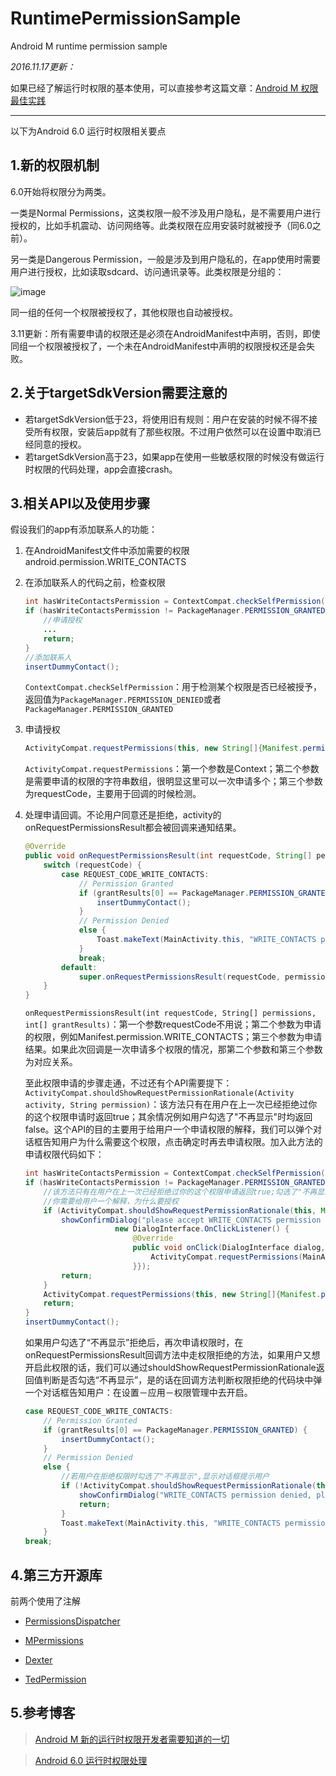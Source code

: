 # RuntimePermissionSample
Android M runtime permission sample

*2016.11.17更新：*

如果已经了解运行时权限的基本使用，可以直接参考这篇文章：[Android M 权限最佳实践](http://mp.weixin.qq.com/s?__biz=MjM5NDkxMTgyNw==&mid=2653058365&idx=1&sn=022b5828d1711a4efb5fbb6f17abae68&chksm=bd5656018a21df1765e6b272fdecd03a4cd6ccb6784b60842cddf32e8ee5a51dc9fdd26ee4c8&scene=0#rd)

---

以下为Android 6.0 运行时权限相关要点

## 1.新的权限机制
6.0开始将权限分为两类。
	
一类是Normal Permissions，这类权限一般不涉及用户隐私，是不需要用户进行授权的，比如手机震动、访问网络等。此类权限在应用安装时就被授予（同6.0之前）。
	
另一类是Dangerous Permission，一般是涉及到用户隐私的，在app使用时需要用户进行授权，比如读取sdcard、访问通讯录等。此类权限是分组的：
	
<!-- more -->
	
![image](http://inthecheesefactory.com/uploads/source/blog/mpermission/permgroup.png)
	
同一组的任何一个权限被授权了，其他权限也自动被授权。

3.11更新：所有需要申请的权限还是必须在AndroidManifest中声明，否则，即使同组一个权限被授权了，一个未在AndroidManifest中声明的权限授权还是会失败。

## 2.关于targetSdkVersion需要注意的
- 若targetSdkVersion低于23，将使用旧有规则：用户在安装的时候不得不接受所有权限，安装后app就有了那些权限。不过用户依然可以在设置中取消已经同意的授权。
- 若targetSdkVersion高于23，如果app在使用一些敏感权限的时候没有做运行时权限的代码处理，app会直接crash。
	
## 3.相关API以及使用步骤
	
假设我们的app有添加联系人的功能：
	
1. 在AndroidManifest文件中添加需要的权限android.permission.WRITE_CONTACTS
2. 在添加联系人的代码之前，检查权限

	```java
	int hasWriteContactsPermission = ContextCompat.checkSelfPermission(this, Manifest.permission.WRITE_CONTACTS);
	if (hasWriteContactsPermission != PackageManager.PERMISSION_GRANTED) {
		//申请授权
		...
		return;
	}
	//添加联系人
	insertDummyContact();
    ```
    
    `ContextCompat.checkSelfPermission`：用于检测某个权限是否已经被授予，返回值为`PackageManager.PERMISSION_DENIED`或者`PackageManager.PERMISSION_GRANTED`
    
3. 申请授权

	```java
    ActivityCompat.requestPermissions(this, new String[]{Manifest.permission.WRITE_CONTACTS}, REQUEST_CODE_WRITE_CONTACTS);
    ```
    
    `ActivityCompat.requestPermissions`：第一个参数是Context；第二个参数是需要申请的权限的字符串数组，很明显这里可以一次申请多个；第三个参数为requestCode，主要用于回调的时候检测。
    
4. 处理申请回调。不论用户同意还是拒绝，activity的onRequestPermissionsResult都会被回调来通知结果。
    
    ```java
    @Override
    public void onRequestPermissionsResult(int requestCode, String[] permissions, int[] grantResults) {
       	switch (requestCode) {
            case REQUEST_CODE_WRITE_CONTACTS:
                // Permission Granted
                if (grantResults[0] == PackageManager.PERMISSION_GRANTED) {
                    insertDummyContact();
                }
                // Permission Denied
                else {
                    Toast.makeText(MainActivity.this, "WRITE_CONTACTS permission denied", Toast.LENGTH_SHORT).show();
                }
                break;
            default:
                super.onRequestPermissionsResult(requestCode, permissions, grantResults);
        }
    }
    ```
    
    `onRequestPermissionsResult(int requestCode, String[] permissions, int[] grantResults)`：第一个参数requestCode不用说；第二个参数为申请的权限，例如Manifest.permission.WRITE_CONTACTS；第三个参数为申请结果。如果此次回调是一次申请多个权限的情况，那第二个参数和第三个参数为对应关系。
    	
	至此权限申请的步骤走通，不过还有个API需要提下：
	`ActivityCompat.shouldShowRequestPermissionRationale(Activity activity, String permission)`：该方法只有在用户在上一次已经拒绝过你的这个权限申请时返回true；其余情况例如用户勾选了"不再显示"时均返回false。这个API的目的主要用于给用户一个申请权限的解释，我们可以弹个对话框告知用户为什么需要这个权限，点击确定时再去申请权限。加入此方法的申请权限代码如下：
	
	```java
	int hasWriteContactsPermission = ContextCompat.checkSelfPermission(this, Manifest.permission.WRITE_CONTACTS);
	if (hasWriteContactsPermission != PackageManager.PERMISSION_GRANTED) {
		//该方法只有在用户在上一次已经拒绝过你的这个权限申请返回true;勾选了"不再显示"时返回false
		//你需要给用户一个解释，为什么要授权
		if (ActivityCompat.shouldShowRequestPermissionRationale(this, Manifest.permission.WRITE_CONTACTS)) {
			showConfirmDialog("please accept WRITE_CONTACTS permission request.",
                        new DialogInterface.OnClickListener() {
                            @Override
                            public void onClick(DialogInterface dialog, int which) {
                            	ActivityCompat.requestPermissions(MainActivity.this, new String[]{Manifest.permission.WRITE_CONTACTS}, REQUEST_CODE_WRITE_CONTACTS);
                            }});
        	return;
        }
        ActivityCompat.requestPermissions(this, new String[]{Manifest.permission.WRITE_CONTACTS}, REQUEST_CODE_WRITE_CONTACTS);
        return;
	}
	insertDummyContact();
	```
	
    如果用户勾选了“不再显示”拒绝后，再次申请权限时，在onRequestPermissionsResult回调方法中走权限拒绝的方法，如果用户又想开启此权限的话，我们可以通过shouldShowRequestPermissionRationale返回值判断是否勾选“不再显示”，是的话在回调方法判断权限拒绝的代码块中弹一个对话框告知用户：在设置－应用－权限管理中去开启。
    
    ```java
    case REQUEST_CODE_WRITE_CONTACTS:
    	// Permission Granted
    	if (grantResults[0] == PackageManager.PERMISSION_GRANTED) {
    		insertDummyContact();
    	}
    	// Permission Denied
    	else {
    		//若用户在拒绝权限时勾选了"不再显示",显示对话框提示用户
    		if (!ActivityCompat.shouldShowRequestPermissionRationale(this, Manifest.permission.WRITE_CONTACTS)) {
    			showConfirmDialog("WRITE_CONTACTS permission denied, please enable it in Settings-Apps.", null);
    			return;
    		}
    		Toast.makeText(MainActivity.this, "WRITE_CONTACTS permission denied", Toast.LENGTH_SHORT).show();
    	}
    break;
    ```
    
## 4.第三方开源库

前两个使用了注解

- [PermissionsDispatcher](https://github.com/hotchemi/PermissionsDispatcher)
	
- [MPermissions](https://github.com/hongyangAndroid/MPermissions)

- [Dexter](https://github.com/Karumi/Dexter)

- [TedPermission](https://github.com/ParkSangGwon/TedPermission)

## 5.参考博客

> [Android M 新的运行时权限开发者需要知道的一切](http://jijiaxin89.com/2015/08/30/Android-s-Runtime-Permission/)
	
> [Android 6.0 运行时权限处理](http://mp.weixin.qq.com/s?__biz=MzAxMTI4MTkwNQ==&mid=402456158&idx=1&sn=67d952c5fc3fb7876fc14783be6ab50a&scene=0#rd)